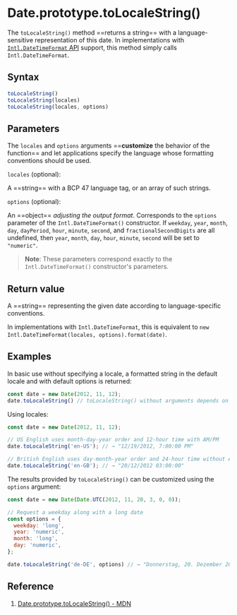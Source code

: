 # Date.prototype.toLocaleString()

The `toLocaleString()` method ==returns a string== with a language-sensitive representation of this date. In implementations with [`Intl.DateTimeFormat` API](https://developer.mozilla.org/en-US/docs/Web/JavaScript/Reference/Global_Objects/Intl/DateTimeFormat) support, this method simply calls `Intl.DateTimeFormat`.

## Syntax

```js
toLocaleString()
toLocaleString(locales)
toLocaleString(locales, options)
```

## Parameters

The `locales` and `options` arguments ==**customize** the behavior of the function== and let applications specify the language whose formatting conventions should be used.

`locales` (optional):

 A ==string== with a BCP 47 language tag, or an array of such strings.

`options` (optional): 

An ==object== *adjusting the output format*. Corresponds to the `options` parameter of the `Intl.DateTimeFormat()` constructor. If `weekday`, `year`, `month`, `day`, `dayPeriod`, `hour`, `minute`, `second`, and `fractionalSecondDigits` are all undefined, then `year`, `month`, `day`, `hour`, `minute`, `second` will be set to `"numeric"`.

> **Note**: These parameters correspond exactly to the `Intl.DateTimeFormat()` constructor's parameters.

## Return value

A ==string== representing the given date according to language-specific conventions.

In implementations with `Intl.DateTimeFormat`, this is equivalent to `new Intl.DateTimeFormat(locales, options).format(date)`.

## Examples

In basic use without specifying a locale, a formatted string in the default locale and with default options is returned:

```js
const date = new Date(2012, 11, 12);
date.toLocaleString() // toLocaleString() without arguments depends on the implementation, the default locale, and the default time zone.
```

Using locales:

```js
const date = new Date(2012, 11, 12);

// US English uses month-day-year order and 12-hour time with AM/PM
date.toLocaleString('en-US'); // → "12/19/2012, 7:00:00 PM"

// British English uses day-month-year order and 24-hour time without AM/PM
date.toLocaleString('en-GB'); // → "20/12/2012 03:00:00"
```

The results provided by `toLocaleString()` can be customized using the `options` argument:

```js
const date = new Date(Date.UTC(2012, 11, 20, 3, 0, 0));

// Request a weekday along with a long date
const options = {
  weekday: 'long',
  year: 'numeric',
  month: 'long',
  day: 'numeric',
};

date.toLocaleString('de-DE', options) // → "Donnerstag, 20. Dezember 2012"
```

## Reference

1. [Date.prototype.toLocaleString() - MDN](https://developer.mozilla.org/en-US/docs/Web/JavaScript/Reference/Global_Objects/Date/toLocaleString)